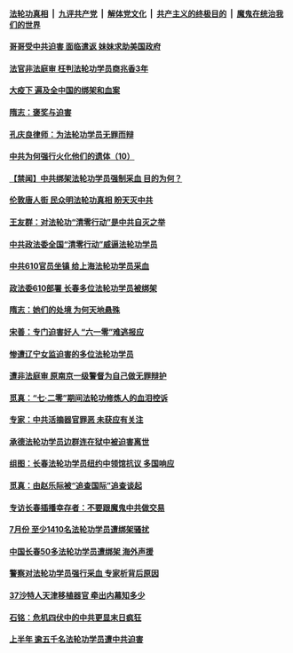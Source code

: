 

####  [法轮功真相](../../../../basic/blob/master/README.md?t=08272235) &nbsp;|&nbsp; [九评共产党](../../../../9ping.md/blob/master/README.md?t=08272235) &nbsp;|&nbsp; [解体党文化](../../../../jtdwh.md/blob/master/README.md?t=08272235)  &nbsp;|&nbsp; [共产主义的终极目的](../../../../gczydzjmd.md/blob/master/README.md?t=08272235) &nbsp;|&nbsp; [魔鬼在统治我们的世界](../../../../mgztzwmdsj.md/blob/master/README.md?t=08272235) 

#### [哥哥受中共迫害 面临遣返 妹妹求助美国政府](../pages/prog424/a102927341.md?t=08272235) 

#### [法官非法庭审 枉判法轮功学员商兆香3年](../pages/prog424/a102926577.md?t=08272235) 

#### [大疫下 遍及全中国的绑架和血案](../pages/prog424/a102926546.md?t=08272235) 

#### [隋志：褒奖与迫害](../pages/prog424/a102926230.md?t=08272235) 

#### [孔庆良律师：为法轮功学员无罪而辩](../pages/prog424/a102925726.md?t=08272235) 

#### [中共为何强行火化他们的遗体（10）](../pages/prog424/a102925710.md?t=08272235) 

#### [【禁闻】中共绑架法轮功学员强制采血 目的为何？](../pages/prog424/a102925441.md?t=08272235) 

#### [伦敦唐人街 民众明法轮功真相 盼天灭中共](../pages/prog424/a102925069.md?t=08272235) 

#### [王友群：对法轮功“清零行动”是中共自灭之举](../pages/prog424/a102925004.md?t=08272235) 

#### [中共政法委全国“清零行动”威逼法轮功学员](../pages/prog424/a102924708.md?t=08272235) 

#### [中共610官员坐镇 给上海法轮功学员采血](../pages/prog424/a102924606.md?t=08272235) 

#### [政法委610部署 长春多位法轮功学员被绑架](../pages/prog424/a102923869.md?t=08272235) 

#### [隋志：她们的处境 为何天地悬殊](../pages/prog424/a102924010.md?t=08272235) 

#### [宋善：专门迫害好人 “六一零”难逃报应](../pages/prog424/a102923987.md?t=08272235) 

#### [惨遭辽宁女监迫害的多位法轮功学员](../pages/prog424/a102923892.md?t=08272235) 

#### [遭非法庭审 原南京一级警督为自己做无罪辩护](../pages/prog424/a102923054.md?t=08272235) 

#### [觅真：“七·二零”期间法轮功修炼人的血泪控诉](../pages/prog424/a102922363.md?t=08272235) 

#### [专家：中共活摘器官罪恶 未获应有关注](../pages/prog424/a102922287.md?t=08272235) 

#### [承德法轮功学员边群连在狱中被迫害离世](../pages/prog424/a102922281.md?t=08272235) 

#### [组图：长春法轮功学员纽约中领馆抗议 多国响应](../pages/prog424/a102921741.md?t=08272235) 

#### [觅真：由赵乐际被“追查国际”追查谈起](../pages/prog424/a102921473.md?t=08272235) 

#### [专访长春插播幸存者：不要跟魔鬼中共做交易](../pages/prog424/a102921406.md?t=08272235) 

#### [7月份 至少1410名法轮功学员遭绑架骚扰](../pages/prog424/a102921351.md?t=08272235) 

#### [中国长春50多法轮功学员遭绑架 海外声援](../pages/prog424/a102920996.md?t=08272235) 

#### [警察对法轮功学员强行采血 专家析背后原因](../pages/prog424/a102920538.md?t=08272235) 

#### [37沙特人天津移植器官 牵出内幕知多少](../pages/prog424/a102920515.md?t=08272235) 

#### [石铭：危机四伏中的中共更显末日疯狂](../pages/prog424/a102919848.md?t=08272235) 

#### [上半年 逾五千名法轮功学员遭中共迫害](../pages/prog424/a102919734.md?t=08272235) 

